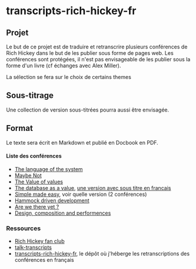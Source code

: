 # transcripts-rich-hickey-fr

## Projet

Le but de ce projet est de traduire et retranscrire plusieurs conférences de Rich Hickey dans le but de les publier sous forme de pages web. Les conférences sont protégées, il n'est pas envisageable de les publier sous la forme d'un livre (cf échanges avec Alex Miller).

La sélection se fera sur le choix de certains themes

## Sous-titrage

Une collection de version sous-titrées pourra aussi être envisagée.

## Format

Le texte sera écrit en Markdown et publié en Docbook en PDF.

#### Liste des conférences

- [The language of the system](https://www.youtube.com/watch?v=ROor6_NGIWU)
- [Maybe Not](https://www.youtube.com/watch?v=YR5WdGrpoug)
- [The Value of values](https://www.youtube.com/watch?v=-I-VpPMzG7c&list=PLS3XEhTy6-Ale8Et6pxRR2I3LYNt8-rX3&index=21)
- [The database as a value](https://www.youtube.com/watch?v=V6DKjEbdYos&list=PLS3XEhTy6-Ale8Et6pxRR2I3LYNt8-rX3&index=26), [une version avec sous titre en francais](https://www.youtube.com/watch?v=V6DKjEbdYos&t=537s)
- [Simple made easy](https://www.youtube.com/watch?v=rI8tNMsozo0&t=19s), voir quelle version (2 conférences)
- [Hammock driven development](https://www.youtube.com/watch?v=f84n5oFoZBc&t=1s)
- [Are we there yet ?](https://www.youtube.com/watch?v=ScEPu1cs4l0&t=1s)
- [Design, composition and performences](https://www.youtube.com/watch?v=MCZ3YgeEUPg)

### Ressources

- [Rich Hickey fan club](https://github.com/tallesl/Rich-Hickey-fanclub)
- [talk-transcripts](https://github.com/matthiasn/talk-transcripts)
- [transcripts-rich-hickey-fr](https://github.com/websealevel/transcripts-rich-hickey-fr), le dépôt où j'héberge les retranscriptions des conférences en français